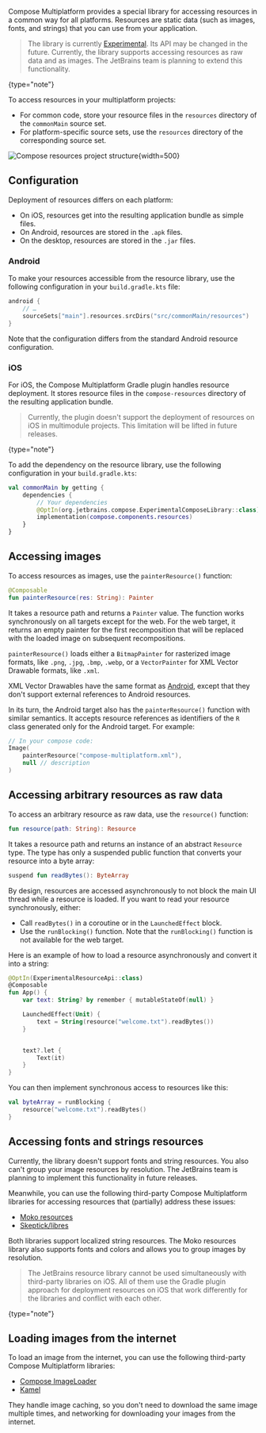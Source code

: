 [//]: # (title: Images and resources)

Compose Multiplatform provides a special library for accessing resources in a common way for all platforms. Resources
are static data (such as images, fonts, and strings) that you can use from your application.

> The library is currently [Experimental](supported-platforms.md#core-kotlin-multiplatform-technology-stability-levels).
> Its API may be changed in the future.
> Currently, the library supports accessing resources as raw data and as images. The JetBrains team is planning to extend
> this functionality.
>
{type="note"}

To access resources in your multiplatform projects:

* For common code, store your resource files in the `resources` directory of the `commonMain` source set.
* For platform-specific source sets, use the `resources` directory of the corresponding source set.

![Compose resources project structure](compose-resources-structure.png){width=500}

## Configuration

Deployment of resources differs on each platform:

* On iOS, resources get into the resulting application bundle as simple files.
* On Android, resources are stored in the `.apk` files.
* On the desktop, resources are stored in the `.jar` files.

### Android

To make your resources accessible from the resource library, use the following configuration in your `build.gradle.kts`
file:

```kotlin
android {
    // …
    sourceSets["main"].resources.srcDirs("src/commonMain/resources")
}
```

Note that the configuration differs from the standard Android resource configuration.

### iOS

For iOS, the Compose Multiplatform Gradle plugin handles resource deployment.
It stores resource files in the `compose-resources` directory of the resulting application bundle.

> Currently, the plugin doesn't support the deployment of resources on iOS in multimodule projects. This limitation will
> be lifted in future releases.
>
{type="note"}

To add the dependency on the resource library, use the following configuration in your `build.gradle.kts`:

```kotlin
val commonMain by getting {
    dependencies {
        // Your dependencies
        @OptIn(org.jetbrains.compose.ExperimentalComposeLibrary::class)
        implementation(compose.components.resources)
    }
}
```

## Accessing images

To access resources as images, use the `painterResource()` function:

```kotlin
@Composable
fun painterResource(res: String): Painter 
```

It takes a resource path and returns a `Painter` value. The function works synchronously on all targets except for the
web. For the web target, it returns an empty painter for the first recomposition that will be replaced with the loaded
image on subsequent recompositions.

`painterResource()` loads either a `BitmapPainter` for rasterized image formats, like `.png`, `.jpg`, `.bmp`, `.webp`,
or a `VectorPainter` for XML Vector Drawable formats, like `.xml`.

XML Vector Drawables have the same format as [Android](https://developer.android.com/reference/android/graphics/drawable/VectorDrawable),
except that they don't support external references to Android resources.

In its turn, the Android target also has the `painterResource()` function with similar semantics. It accepts resource
references as identifiers of the `R` class generated only for the Android target. For example:

```kotlin
// In your compose code:
Image(
    painterResource("compose-multiplatform.xml"),
    null // description
)
```

## Accessing arbitrary resources as raw data

To access an arbitrary resource as raw data, use the `resource()` function:

```kotlin
fun resource(path: String): Resource
```

It takes a resource path and returns an instance of an abstract `Resource` type. The type has only a suspended
public function that converts your resource into a byte array:

```kotlin
suspend fun readBytes(): ByteArray
```

By design, resources are accessed asynchronously to not block the main UI thread while a resource is loaded. If you want
to read your resource synchronously, either:

* Call `readBytes()` in a coroutine or in the `LaunchedEffect` block.
* Use the `runBlocking()` function. Note that the `runBlocking()` function is not available for the web target.

Here is an example of how to load a resource asynchronously and convert it into a string:

```kotlin
@OptIn(ExperimentalResourceApi::class)
@Composable
fun App() {
    var text: String? by remember { mutableStateOf(null) }

    LaunchedEffect(Unit) {
        text = String(resource("welcome.txt").readBytes())
    }


    text?.let {
        Text(it)
    }
}
```

You can then implement synchronous access to resources like this:

```kotlin
val byteArray = runBlocking {
    resource("welcome.txt").readBytes()
}
```

## Accessing fonts and strings resources

Currently, the library doesn't support fonts and string resources. You also can't group your image resources by
resolution. The JetBrains team is planning to implement this functionality in future releases.

Meanwhile, you can use the following third-party Compose Multiplatform libraries for accessing resources that
(partially) address these issues:

* [Moko resources](https://github.com/icerockdev/moko-resources)
* [Skeptick/libres](https://github.com/Skeptick/libres)

Both libraries support localized string resources. The Moko resources library also supports fonts and colors and allows
you to group images by resolution.

> The JetBrains resource library cannot be used simultaneously with third-party libraries on iOS. All of them use the
> Gradle plugin approach for deployment resources on iOS that work differently for the libraries and conflict with each
> other.
>
{type="note"}

## Loading images from the internet

To load an image from the internet, you can use the following third-party Compose Multiplatform libraries:

* [Compose ImageLoader](https://github.com/qdsfdhvh/compose-imageloader)
* [Kamel](https://github.com/Kamel-Media/Kamel)

They handle image caching, so you don't need to download the same image multiple times, and networking for downloading
your images from the internet.
